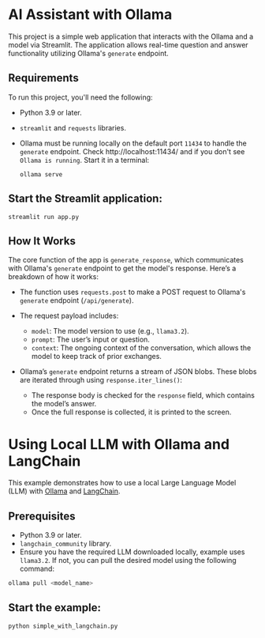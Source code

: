 
# AI Assistant with Ollama

This project is a simple web application that interacts with the Ollama and a model via Streamlit. The application allows real-time question and answer functionality utilizing Ollama's `generate` endpoint.

## Requirements

To run this project, you'll need the following:

- Python 3.9 or later.
- `streamlit` and `requests` libraries.
- Ollama must be running locally on the default port `11434` to handle the `generate` endpoint. Check http://localhost:11434/ and if you don't see `Ollama is running`. Start it in a terminal:

    ```
    ollama serve
    ```


## Start the Streamlit application:

  ```
  streamlit run app.py
  ```


## How It Works

The core function of the app is `generate_response`, which communicates with Ollama's `generate` endpoint to get the model's response. Here’s a breakdown of how it works:

- The function uses `requests.post` to make a POST request to Ollama's `generate` endpoint (`/api/generate`).
- The request payload includes:
  - `model`: The model version to use (e.g., `llama3.2`).
  - `prompt`: The user’s input or question.
  - `context`: The ongoing context of the conversation, which allows the model to keep track of prior exchanges.
  
- Ollama’s `generate` endpoint returns a stream of JSON blobs. These blobs are iterated through using `response.iter_lines()`:
  - The response body is checked for the `response` field, which contains the model’s answer.
  - Once the full response is collected, it is printed to the screen.

# Using Local LLM with Ollama and LangChain

This example demonstrates how to use a local Large Language Model (LLM) with [Ollama](https://ollama.ai/) and [LangChain](https://www.langchain.com/).

## Prerequisites

- Python 3.9 or later.
- `langchain_community` library.
- Ensure you have the required LLM downloaded locally, example uses `llama3.2`. If not, you can pull the desired model using the following command:

```bash
ollama pull <model_name>
```

## Start the example:

  ```
  python simple_with_langchain.py
  ```


